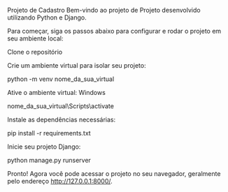 Projeto de Cadastro
Bem-vindo ao projeto de Projeto desenvolvido utilizando Python e Django.

Para começar, siga os passos abaixo para configurar e rodar o projeto em seu ambiente local:

Clone o repositório


Crie um ambiente virtual para isolar seu projeto:


python -m venv nome_da_sua_virtual


Ative o ambiente virtual: Windows


nome_da_sua_virtual\Scripts\activate


Instale as dependências necessárias:


pip install -r requirements.txt


Inicie seu projeto Django:


python manage.py runserver

Pronto! Agora você pode acessar o projeto no seu navegador, geralmente pelo endereço http://127.0.0.1:8000/.
